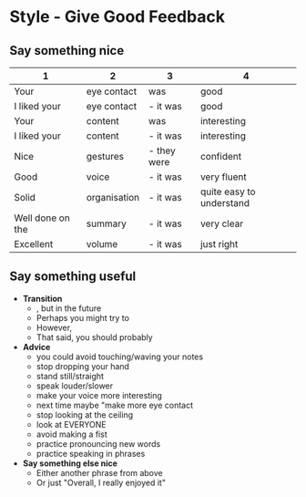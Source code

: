 # Style - Give Good Feedback

## Say something nice

|1                   | 2             |3               |4    
|---                 |---            |---             |---
|Your                |eye contact    |was             |good
|I liked your        |eye contact    |- it was        |good
|Your                |content        |was             |interesting
|I liked your        |content        |- it was        |interesting
|Nice                |gestures       |- they were     |confident
|Good                |voice          |- it was        |very fluent
|Solid               |organisation   |- it was        |quite easy to understand
|Well done on the    |summary        |- it was        |very clear
|Excellent           |volume         |- it was        |just right


## Say something useful

* **Transition**
    * , but in the future 
    * Perhaps you might try to    
    * However,    
    * That said, you should probably 
* **Advice** 
    * you could avoid touching/waving your notes
    * stop dropping your hand 
    * stand still/straight
    * speak louder/slower
    * make your voice more interesting
    * next time maybe "make more eye contact
    * stop looking at the ceiling 
    * look at EVERYONE
    * avoid making a fist 
    * practice pronouncing new words 
    * practice speaking in phrases
* **Say something else nice**
    * Either another phrase from above
    * Or just "Overall, I really enjoyed it"